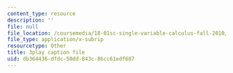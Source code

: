 ```yaml
---
content_type: resource
description: ''
file: null
file_location: /coursemedia/18-01sc-single-variable-calculus-fall-2010/db364436dfdc50dd843c86cc61edf687_iHErQuZ8M-I.vtt
file_type: application/x-subrip
resourcetype: Other
title: 3play caption file
uid: db364436-dfdc-50dd-843c-86cc61edf687
---
```

